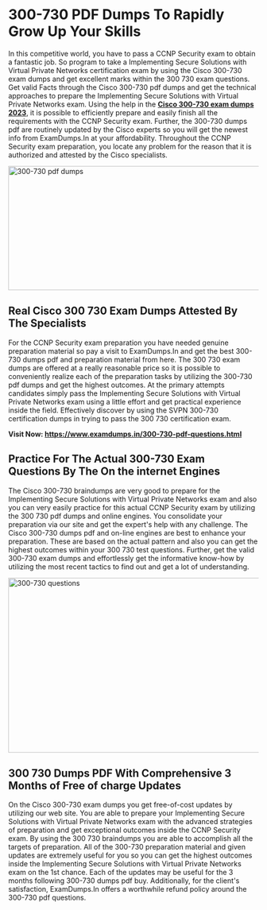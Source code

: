 <h1><strong>300-730 PDF Dumps To Rapidly Grow Up Your Skills</strong></h1>
<p>In this competitive world, you have to pass a CCNP Security exam to obtain a fantastic job. So program to take a Implementing Secure Solutions with Virtual Private Networks certification exam by using the Cisco 300-730 exam dumps and get excellent marks within the 300 730 exam questions. Get valid Facts through the Cisco 300-730 pdf dumps and get the technical approaches to prepare the Implementing Secure Solutions with Virtual Private Networks exam. Using the help in the <strong><a href="https://www.examdumps.in/300-730-pdf-questions.html">Cisco 300-730 exam dumps 2023</a></strong>, it is possible to efficiently prepare and easily finish all the requirements with the CCNP Security exam. Further, the 300-730 dumps pdf are routinely updated by the Cisco experts so you will get the newest info from ExamDumps.In at your affordability. Throughout the CCNP Security exam preparation, you locate any problem for the reason that it is authorized and attested by the Cisco specialists.</p>
<p><img src="https://i.ibb.co/zxJwW90/Copy-of-Online-Classes-Twitter-header-post-Made-with-Poster-My-Wall-1.png" alt="300-730 pdf dumps" width="750" height="250" /></p>
<h2><strong>Real Cisco 300 730 Exam Dumps Attested By The Specialists</strong></h2>
<p>For the CCNP Security exam preparation you have needed genuine preparation material so pay a visit to ExamDumps.In and get the best 300-730 dumps pdf and preparation material from here. The 300 730 exam dumps are offered at a really reasonable price so it is possible to conveniently realize each of the preparation tasks by utilizing the 300-730 pdf dumps and get the highest outcomes. At the primary attempts candidates simply pass the Implementing Secure Solutions with Virtual Private Networks exam using a little effort and get practical experience inside the field. Effectively discover by using the SVPN 300-730 certification dumps in trying to pass the 300 730 certification exam.</p>
<p><strong>Visit Now:&nbsp;<a href="https://www.examdumps.in/300-730-pdf-questions.html">https://www.examdumps.in/300-730-pdf-questions.html</a></strong></p>
<h2><strong>Practice For The Actual 300-730 Exam Questions By The On the internet Engines</strong></h2>
<p>The Cisco 300-730 braindumps are very good to prepare for the Implementing Secure Solutions with Virtual Private Networks exam and also you can very easily practice for this actual CCNP Security exam by utilizing the 300 730 pdf dumps and online engines. You consolidate your preparation via our site and get the expert's help with any challenge. The Cisco 300-730 dumps pdf and on-line engines are best to enhance your preparation. These are based on the actual pattern and also you can get the highest outcomes within your 300 730 test questions. Further, get the valid 300-730 exam dumps and effortlessly get the informative know-how by utilizing the most recent tactics to find out and get a lot of understanding.</p>
<p><a href="https://www.examdumps.in/300-730-pdf-questions.html"><img src="https://i.ibb.co/QkNtdwY/Copy-of-Zoom-Online-Classes-Facebook-Share-Po-Made-with-Poster-My-Wall-1.jpg" alt="300-730 questions" width="670" height="352" /></a></p>
<h2><strong>300 730 Dumps PDF With Comprehensive 3 Months of Free of charge Updates</strong></h2>
<p>On the Cisco 300-730 exam dumps you get free-of-cost updates by utilizing our web site. You are able to prepare your Implementing Secure Solutions with Virtual Private Networks exam with the advanced strategies of preparation and get exceptional outcomes inside the CCNP Security exam. By using the 300 730 braindumps you are able to accomplish all the targets of preparation. All of the 300-730 preparation material and given updates are extremely useful for you so you can get the highest outcomes inside the Implementing Secure Solutions with Virtual Private Networks exam on the 1st chance. Each of the updates may be useful for the 3 months following 300-730 dumps pdf buy. Additionally, for the client's satisfaction, ExamDumps.In offers a worthwhile refund policy around the 300-730 pdf questions.</p>
